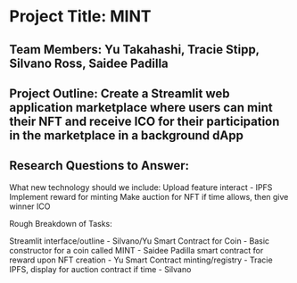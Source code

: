 # Project Title: MINT

## Team Members: Yu Takahashi, Tracie Stipp, Silvano Ross, Saidee Padilla

## Project Outline: Create a Streamlit web application marketplace where users can mint their NFT and receive ICO for their participation in the marketplace in a background dApp

## Research Questions to Answer: 

What new technology should we include:
Upload feature interact - IPFS
Implement reward for minting
Make auction for NFT if time allows, then give winner ICO


Rough Breakdown of Tasks: 

Streamlit interface/outline - Silvano/Yu
Smart Contract for Coin - Basic constructor for a coin called MINT - Saidee Padilla
smart contract for reward upon NFT creation -  Yu
Smart Contract minting/registry - Tracie 
IPFS, display for auction contract if time - Silvano
